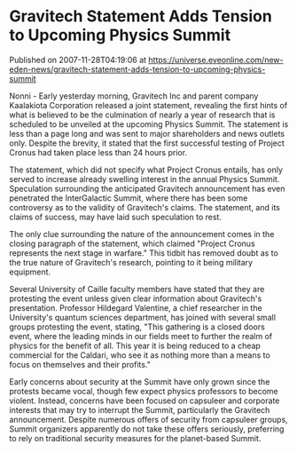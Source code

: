 # Gravitech Statement Adds Tension to Upcoming Physics Summit
Published on 2007-11-28T04:19:06 at https://universe.eveonline.com/new-eden-news/gravitech-statement-adds-tension-to-upcoming-physics-summit

Nonni - Early yesterday morning, Gravitech Inc and parent company Kaalakiota Corporation released a joint statement, revealing the first hints of what is believed to be the culmination of nearly a year of research that is scheduled to be unveiled at the upcoming Physics Summit. The statement is less than a page long and was sent to major shareholders and news outlets only. Despite the brevity, it stated that the first successful testing of Project Cronus had taken place less than 24 hours prior.

The statement, which did not specify what Project Cronus entails, has only served to increase already swelling interest in the annual Physics Summit. Speculation surrounding the anticipated Gravitech announcement has even penetrated the InterGalactic Summit, where there has been some controversy as to the validity of Gravitech's claims. The statement, and its claims of success, may have laid such speculation to rest.

The only clue surrounding the nature of the announcement comes in the closing paragraph of the statement, which claimed "Project Cronus represents the next stage in warfare." This tidbit has removed doubt as to the true nature of Gravitech's research, pointing to it being military equipment.

Several University of Caille faculty members have stated that they are protesting the event unless given clear information about Gravitech's presentation. Professor Hildegard Valentine, a chief researcher in the University's quantum sciences department, has joined with several small groups protesting the event, stating, "This gathering is a closed doors event, where the leading minds in our fields meet to further the realm of physics for the benefit of all. This year it is being reduced to a cheap commercial for the Caldari, who see it as nothing more than a means to focus on themselves and their profits."

Early concerns about security at the Summit have only grown since the protests became vocal, though few expect physics professors to become violent. Instead, concerns have been focused on capsuleer and corporate interests that may try to interrupt the Summit, particularly the Gravitech announcement. Despite numerous offers of security from capsuleer groups, Summit organizers apparently do not take these offers seriously, preferring to rely on traditional security measures for the planet-based Summit.
